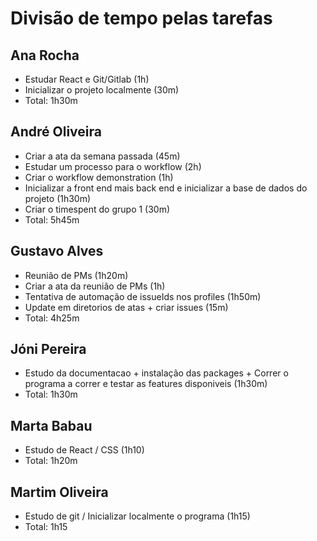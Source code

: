 # Divisão de tempo pelas tarefas
## Ana Rocha
* Estudar React e Git/Gitlab (1h)
* Inicializar o projeto localmente (30m)
* Total: 1h30m
## André Oliveira
* Criar a ata da semana passada (45m)
* Estudar um processo para o workflow (2h)
* Criar o workflow demonstration (1h)
* Inicializar a front end mais back end e inicializar a base de dados do projeto (1h30m)
* Criar o timespent do grupo 1 (30m)
* Total: 5h45m
## Gustavo Alves
* Reunião de PMs (1h20m)
* Criar a ata da reunião de PMs (1h)
* Tentativa de automação de issueIds nos profiles (1h50m)
* Update em diretorios de atas + criar issues (15m)
* Total: 4h25m
## Jóni Pereira
* Estudo da documentacao + instalação das packages + Correr o programa a correr e testar as features disponiveis (1h30m)
* Total: 1h30m
## Marta Babau
* Estudo de React / CSS (1h10)
* Total: 1h20m
## Martim Oliveira
* Estudo de git / Inicializar localmente o programa (1h15)
* Total: 1h15
